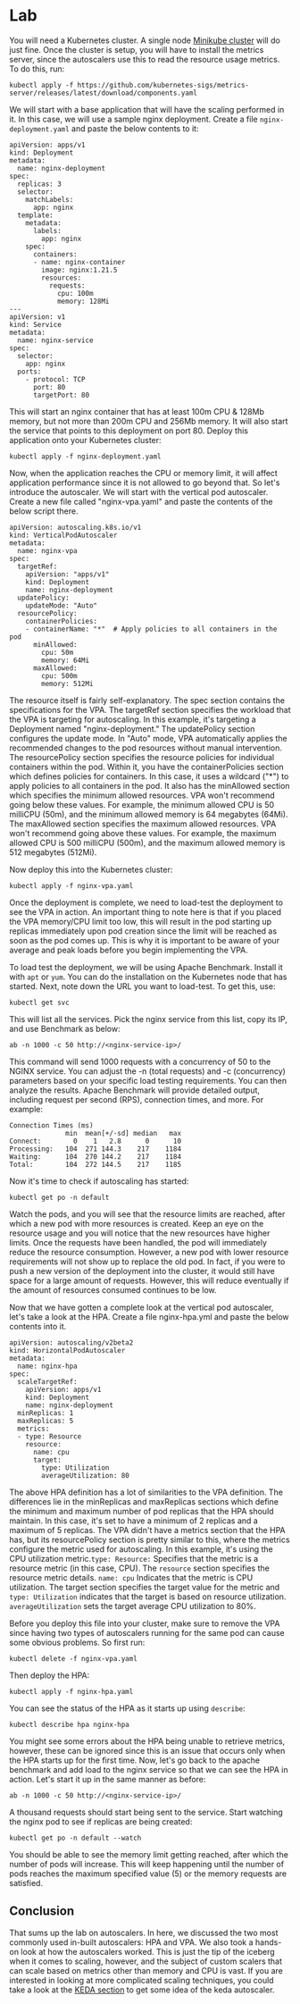 # Lab

You will need a Kubernetes cluster. A single node [Minikube cluster](https://minikube.sigs.k8s.io/docs/start/) will do just fine. Once the cluster is setup, you will have to install the metrics server, since the autoscalers use this to read the resource usage metrics. To do this, run:

```
kubectl apply -f https://github.com/kubernetes-sigs/metrics-server/releases/latest/download/components.yaml
```

We will start with a base application that will have the scaling performed in it. In this case, we will use a sample nginx deployment. Create a file `nginx-deployment.yaml` and paste the below contents to it:



```
apiVersion: apps/v1
kind: Deployment
metadata:
  name: nginx-deployment
spec:
  replicas: 3
  selector:
    matchLabels:
      app: nginx
  template:
    metadata:
      labels:
        app: nginx
    spec:
      containers:
      - name: nginx-container
        image: nginx:1.21.5
        resources:
          requests:
            cpu: 100m
            memory: 128Mi
---
apiVersion: v1
kind: Service
metadata:
  name: nginx-service
spec:
  selector:
    app: nginx
  ports:
    - protocol: TCP
      port: 80
      targetPort: 80
```

This will start an nginx container that has at least 100m CPU & 128Mb memory, but not more than 200m CPU and 256Mb memory. It will also start the service that points to this deployment on port 80. Deploy this application onto your Kubernetes cluster:

```
kubectl apply -f nginx-deployment.yaml
```

Now, when the application reaches the CPU or memory limit, it will affect application performance since it is not allowed to go beyond that. So let's introduce the autoscaler. We will start with the vertical pod autoscaler. Create a new file called "nginx-vpa.yaml" and paste the contents of the below script there.

```
apiVersion: autoscaling.k8s.io/v1
kind: VerticalPodAutoscaler
metadata:
  name: nginx-vpa
spec:
  targetRef:
    apiVersion: "apps/v1"
    kind: Deployment
    name: nginx-deployment
  updatePolicy:
    updateMode: "Auto"
  resourcePolicy:
    containerPolicies:
    - containerName: "*"  # Apply policies to all containers in the pod
      minAllowed:
        cpu: 50m
        memory: 64Mi
      maxAllowed:
        cpu: 500m
        memory: 512Mi
```

The resource itself is fairly self-explanatory. The spec section contains the specifications for the VPA. The targetRef section specifies the workload that the VPA is targeting for autoscaling. In this example, it's targeting a Deployment named "nginx-deployment." The updatePolicy section configures the update mode. In "Auto" mode, VPA automatically applies the recommended changes to the pod resources without manual intervention. The resourcePolicy section specifies the resource policies for individual containers within the pod. Within it, you have the containerPolicies section which defines policies for containers. In this case, it uses a wildcard ("*") to apply policies to all containers in the pod. It also has the minAllowed section which specifies the minimum allowed resources. VPA won't recommend going below these values. For example, the minimum allowed CPU is 50 milliCPU (50m), and the minimum allowed memory is 64 megabytes (64Mi). The maxAllowed section specifies the maximum allowed resources. VPA won't recommend going above these values. For example, the maximum allowed CPU is 500 milliCPU (500m), and the maximum allowed memory is 512 megabytes (512Mi).

Now deploy this into the Kubernetes cluster:

```
kubectl apply -f nginx-vpa.yaml
```

Once the deployment is complete, we need to load-test the deployment to see the VPA in action. An important thing to note here is that if you placed the VPA memory/CPU limit too low, this will result in the pod starting up replicas immediately upon pod creation since the limit will be reached as soon as the pod comes up. This is why it is important to be aware of your average and peak loads before you begin implementing the VPA.

To load test the deployment, we will be using Apache Benchmark. Install it with `apt` or `yum`. You can do the installation on the Kubernetes node that has started. Next, note down the URL you want to load-test. To get this, use:

```
kubectl get svc
```

This will list all the services. Pick the nginx service from this list, copy its IP, and use Benchmark as below:

```
ab -n 1000 -c 50 http://<nginx-service-ip>/
```

This command will send 1000 requests with a concurrency of 50 to the NGINX service. You can adjust the -n (total requests) and -c (concurrency) parameters based on your specific load testing requirements. You can then analyze the results. Apache Benchmark will provide detailed output, including request per second (RPS), connection times, and more. For example:

```
Connection Times (ms)
              min  mean[+/-sd] median   max
Connect:        0    1   2.8      0      10
Processing:   104  271 144.3    217    1184
Waiting:      104  270 144.2    217    1184
Total:        104  272 144.5    217    1185
```

Now it's time to check if autoscaling has started:

```
kubectl get po -n default
```

Watch the pods, and you will see that the resource limits are reached, after which a new pod with more resources is created. Keep an eye on the resource usage and you will notice that the new resources have higher limits. Once the requests have been handled, the pod will immediately reduce the resource consumption. However, a new pod with lower resource requirements will not show up to replace the old pod. In fact, if you were to push a new version of the deployment into the cluster, it would still have space for a large amount of requests. However, this will reduce eventually if the amount of resources consumed continues to be low.

Now that we have gotten a complete look at the vertical pod autoscaler, let's take a look at the HPA. Create a file nginx-hpa.yml and paste the below contents into it.

```
apiVersion: autoscaling/v2beta2
kind: HorizontalPodAutoscaler
metadata:
  name: nginx-hpa
spec:
  scaleTargetRef:
    apiVersion: apps/v1
    kind: Deployment
    name: nginx-deployment
  minReplicas: 1
  maxReplicas: 5
  metrics:
  - type: Resource
    resource:
      name: cpu
      target:
        type: Utilization
        averageUtilization: 80
```

The above HPA definition has a lot of similarities to the VPA definition. The differences lie in the minReplicas and maxReplicas sections which define the minimum and maximum number of pod replicas that the HPA should maintain. In this case, it's set to have a minimum of 2 replicas and a maximum of 5 replicas. The VPA didn't have a metrics section that the HPA has, but its resourcePolicy section is pretty similar to this, where the metrics configure the metric used for autoscaling. In this example, it's using the CPU utilization metric.`type: Resource:` Specifies that the metric is a resource metric (in this case, CPU). The `resource` section specifies the resource metric details. `name: cpu` Indicates that the metric is CPU utilization. The target section specifies the target value for the metric and `type: Utilization` indicates that the target is based on resource utilization. `averageUtilization` sets the target average CPU utilization to 80%.

Before you deploy this file into your cluster, make sure to remove the VPA since having two types of autoscalers running for the same pod can cause some obvious problems. So first run:

```
kubectl delete -f nginx-vpa.yaml
```

Then deploy the HPA:

```
kubectl apply -f nginx-hpa.yaml
```

You can see the status of the HPA as it starts up using `describe`:

```
kubectl describe hpa nginx-hpa
```

You might see some errors about the HPA being unable to retrieve metrics, however, these can be ignored since this is an issue that occurs only when the HPA starts up for the first time. Now, let's go back to the apache benchmark and add load to the nginx service so that we can see the HPA in action. Let's start it up in the same manner as before:

```
ab -n 1000 -c 50 http://<nginx-service-ip>/
```

A thousand requests should start being sent to the service. Start watching the nginx pod to see if replicas are being created:

```
kubectl get po -n default --watch
```

You should be able to see the memory limit getting reached, after which the number of pods will increase. This will keep happening until the number of pods reaches the maximum specified value (5) or the memory requests are satisfied.


## Conclusion

That sums up the lab on autoscalers. In here, we discussed the two most commonly used in-built autoscalers: HPA and VPA. We also took a hands-on look at how the autoscalers worked. This is just the tip of the iceberg when it comes to scaling, however, and the subject of custom scalers that can scale based on metrics other than memory and CPU is vast. If you are interested in looking at more complicated scaling techniques, you could take a look at the [KEDA section](../Keda101/what-is-keda.md) to get some idea of the keda autoscaler.
